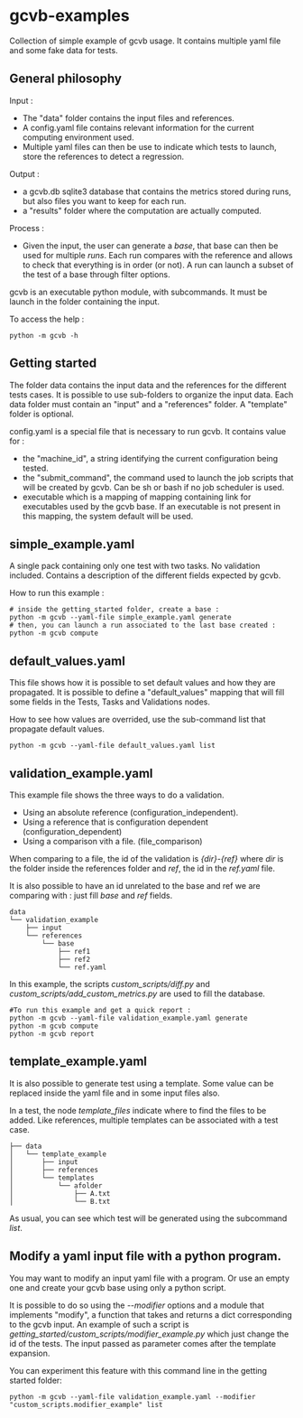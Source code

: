 # gcvb-examples

Collection of simple example of gcvb usage. It contains multiple yaml file and some fake data for tests.

## General philosophy

Input : 
- The "data" folder contains the input files and references.
- A config.yaml file contains relevant information for the current computing environment used.
- Multiple yaml files can then be use to indicate which tests to launch, store the references to detect a regression.

Output :
- a gcvb.db sqlite3 database that contains the metrics stored during runs, but also files you want to keep for each run.
- a "results" folder where the computation are actually computed.

Process :
- Given the input, the user can generate a *base*, that base can then be used for multiple *runs*. Each run compares with the reference and allows to check that everything is in order (or not). A run can launch a subset of the test of a base through filter options.

gcvb is an executable python module, with subcommands. It must be launch in the folder containing the input.

To access the help :
```
python -m gcvb -h
```

## Getting started

The folder data contains the input data and the references for the different tests cases. It is possible to use sub-folders to organize the input data.
Each data folder must contain an "input" and a "references" folder. A "template" folder is optional.

config.yaml is a special file that is necessary to run gcvb. It contains value for :
- the "machine_id", a string identifying the current configuration being tested.
- the "submit_command", the command used to launch the job scripts that will be created by gcvb. Can be sh or bash if no job scheduler is used.
- executable which is a mapping of mapping containing link for executables used by the gcvb base. If an executable is not present in this mapping, the system default will be used.

## simple_example.yaml

A single pack containing only one test with two tasks. No validation included. Contains a description of the different fields expected by gcvb.

How to run this example : 
```
# inside the getting_started folder, create a base :
python -m gcvb --yaml-file simple_example.yaml generate
# then, you can launch a run associated to the last base created :
python -m gcvb compute
```

## default_values.yaml

This file shows how it is possible to set default values and how they are propagated.
It is possible to define a "default_values" mapping that will fill some fields in the Tests, Tasks and Validations nodes.

How to see how values are overrided, use the sub-command list that propagate default values.
```
python -m gcvb --yaml-file default_values.yaml list
```

## validation_example.yaml

This example file shows the three ways to do a validation.
- Using an absolute reference (configuration_independent).
- Using a reference that is configuration dependent (configuration_dependent)
- Using a comparison vith a file. (file_comparison)

When comparing to a file, the id of the validation is *{dir}-{ref}* where *dir* is the folder inside 
the references folder and *ref*, the id in the *ref.yaml* file.

It is also possible to have an id unrelated to the base and ref we are comparing with : just fill *base* and *ref* fields.

```
data
└── validation_example
    ├── input
    └── references
        └── base
            ├── ref1
            ├── ref2
            └── ref.yaml
```

In this example, the scripts *custom_scripts/diff.py* and *custom_scripts/add_custom_metrics.py* are used to fill the database.

```
#To run this example and get a quick report : 
python -m gcvb --yaml-file validation_example.yaml generate
python -m gcvb compute
python -m gcvb report
```


## template_example.yaml

It is also possible to generate test using a template. Some value can be replaced inside the yaml file and in some input files also.

In a test, the node *template_files* indicate where to find the files to be added. Like references, multiple templates can be associated with a test case.

```
├── data
│   └── template_example
│       ├── input
│       ├── references
│       └── templates
│           └── afolder
│               ├── A.txt
│               └── B.txt
```

As usual, you can see which test will be generated using the subcommand *list*.

## Modify a yaml input file with a python program.

You may want to modify an input yaml file with a program. Or use an empty one and create your gcvb base using only a python script.

It is possible to do so using the *--modifier* options and a module that implements "modify", a function that takes and returns a dict corresponding to the gcvb input. An example of such a script is *getting_started/custom_scripts/modifier_example.py* which just change the id of the tests. The input passed as parameter comes after the template expansion.

You can experiment this feature with this command line in the getting started folder:
```
python -m gcvb --yaml-file validation_example.yaml --modifier "custom_scripts.modifier_example" list
```